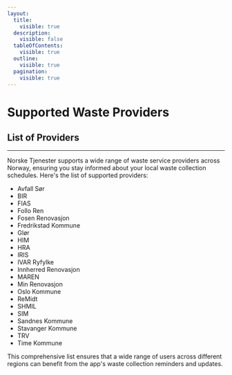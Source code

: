 ```yaml
---
layout:
  title:
    visible: true
  description:
    visible: false
  tableOfContents:
    visible: true
  outline:
    visible: true
  pagination:
    visible: true
---
```


# Supported Waste Providers

## **List of Providers**

***

Norske Tjenester supports a wide range of waste service providers across Norway, ensuring you stay informed about your local waste collection schedules. Here's the list of supported providers:

* Avfall Sør
* BIR
* FIAS
* Follo Ren
* Fosen Renovasjon
* Fredrikstad Kommune
* Glør
* HIM
* HRA
* IRIS
* IVAR Ryfylke
* Innherred Renovasjon
* MAREN
* Min Renovasjon
* Oslo Kommune
* ReMidt
* SHMIL
* SIM
* Sandnes Kommune
* Stavanger Kommune
* TRV
* Time Kommune

This comprehensive list ensures that a wide range of users across different regions can benefit from the app's waste collection reminders and updates.

